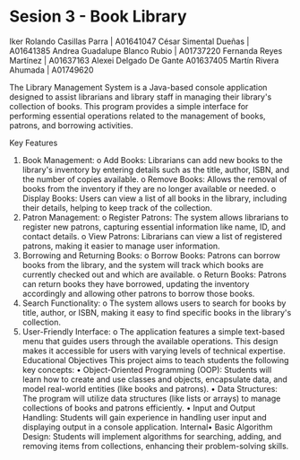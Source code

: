 # Sesion 3 - Book Library

Iker Rolando Casillas Parra  | A01641047 
César Simental Dueñas | A01641385
Andrea Guadalupe Blanco Rubio | A01737220
Fernanda Reyes Martínez | A01637163
Alexei Delgado De Gante  A01637405
Martín Rivera Ahumada | A01749620

The Library Management System is a Java-based console application designed to assist librarians and library staff in managing their library's collection of books. This program provides a simple interface for performing essential operations related to the management of books, patrons, and borrowing activities.

Key Features
1. Book Management:
o Add Books: Librarians can add new books to the library's inventory by
entering details such as the title, author, ISBN, and the number of copies
available.
o Remove Books: Allows the removal of books from the inventory if they
are no longer available or needed.
o Display Books: Users can view a list of all books in the library, including
their details, helping to keep track of the collection.
2. Patron Management:
o Register Patrons: The system allows librarians to register new patrons,
capturing essential information like name, ID, and contact details.
o View Patrons: Librarians can view a list of registered patrons, making it
easier to manage user information.
3. Borrowing and Returning Books:
o Borrow Books: Patrons can borrow books from the library, and the
system will track which books are currently checked out and which are
available.
o Return Books: Patrons can return books they have borrowed, updating
the inventory accordingly and allowing other patrons to borrow those
books.
4. Search Functionality:
o The system allows users to search for books by title, author, or ISBN,
making it easy to find specific books in the library's collection.
5. User-Friendly Interface:
o The application features a simple text-based menu that guides users
through the available operations. This design makes it accessible for
users with varying levels of technical expertise.
Educational Objectives
This project aims to teach students the following key concepts:
• Object-Oriented Programming (OOP): Students will learn how to create and
use classes and objects, encapsulate data, and model real-world entities (like
books and patrons).
• Data Structures: The program will utilize data structures (like lists or arrays) to
manage collections of books and patrons efficiently.
• Input and Output Handling: Students will gain experience in handling user input
and displaying output in a console application.
Internal• Basic Algorithm Design: Students will implement algorithms for searching,
adding, and removing items from collections, enhancing their problem-solving
skills.

